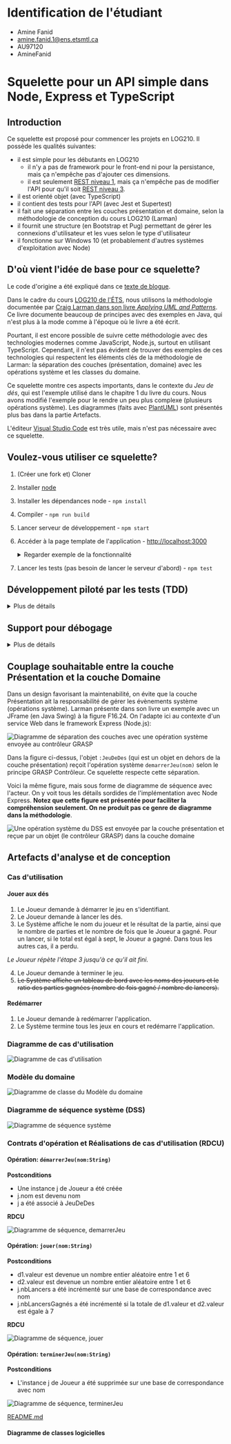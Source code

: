 # Identification de l'étudiant

- <nomComplet1>Amine Fanid</nomComplet1>
- <courriel1>amine.fanid.1@ens.etsmtl.ca</courriel1>
- <codeMoodle1>AU97120</codeMoodle1>
- <githubAccount1>AmineFanid</githubAccount1>

# Squelette pour un API simple dans Node, Express et TypeScript

## Introduction

Ce squelette est proposé pour commencer les projets en LOG210. Il possède les qualités suivantes:

- il est simple pour les débutants en LOG210
  - il n'y a pas de framework pour le front-end ni pour la persistance, mais ça n'empêche pas d'ajouter ces dimensions.
  - il est seulement [REST niveau 1](https://devopedia.org/richardson-maturity-model#qst-ans-3), mais ça n'empêche pas de modifier l'API pour qu'il soit [REST niveau 3](https://devopedia.org/richardson-maturity-model#qst-ans-5).
- il est orienté objet (avec TypeScript)
- il contient des tests pour l'API (avec Jest et Supertest)
- il fait une séparation entre les couches présentation et domaine, selon la méthodologie de conception du cours LOG210 (Larman)
- il fournit une structure (en Bootstrap et Pug) permettant de gérer les connexions d'utilisateur et les vues selon le type d'utilisateur
- il fonctionne sur Windows 10 (et probablement d'autres systèmes d'exploitation avec Node)

## D'où vient l'idée de base pour ce squelette?

Le code d'origine a été expliqué dans ce [texte de blogue](http://mherman.org/blog/2016/11/05/developing-a-restful-api-with-node-and-typescript/#.WB3zyeErJE4).

Dans le cadre du cours [LOG210 de l'ÉTS](https://www.etsmtl.ca/etudes/cours/log210), nous utilisons la méthodologie documentée par [Craig Larman dans son livre *Applying UML and Patterns*](http://www.craiglarman.com/wiki/index.php?title=Book_Applying_UML_and_Patterns). Ce livre documente beaucoup de principes avec des exemples en Java, qui n'est plus à la mode comme à l'époque où le livre a été écrit.

Pourtant, il est encore possible de suivre cette méthodologie avec des technologies modernes comme JavaScript, Node.js, surtout en utilisant TypeScript. Cependant, il n'est pas évident de trouver des exemples de ces technologies qui respectent les éléments clés de la méthodologie de Larman: la séparation des couches (présentation, domaine) avec les opérations système et les classes du domaine.

Ce squelette montre ces aspects importants, dans le contexte du *Jeu de dés*, qui est l'exemple utilisé dans le chapitre 1 du livre du cours. Nous avons modifié l'exemple pour le rendre un peu plus complexe (plusieurs opérations système). Les diagrammes (faits avec [PlantUML](https://stackoverflow.com/questions/32203610/how-to-integrate-uml-diagrams-into-gitlab-or-github)) sont présentés plus bas dans la partie Artefacts.

L'éditeur [Visual Studio Code](https://code.visualstudio.com/) est très utile, mais n'est pas nécessaire avec ce squelette.

## Voulez-vous utiliser ce squelette?

1. (Créer une fork et) Cloner
1. Installer [node](https://nodejs.org/en/download/)
1. Installer les dépendances node - `npm install`
1. Compiler - `npm run build`
1. Lancer serveur de développement - `npm start`
1. Accéder à la page template de l'application - <http://localhost:3000>
   <details>
     <summary>Regarder exemple de la fonctionnalité</summary>

     <p>

     ![GIF animé de la fonctionnalité de l'application Jeu de Dés](https://user-images.githubusercontent.com/7606540/148088563-e4f7d26a-033b-4a77-8a9a-e56758dad1ee.gif)

    </p>
   </details>
1. Lancer les tests (pas besoin de lancer le serveur d'abord) - `npm test`

## Développement piloté par les tests (TDD)

   <details>
     <summary>Plus de détails</summary><p>

![États du TDD](http://www.plantuml.com/plantuml/proxy?cache=no&src=https://raw.githubusercontent.com/profcfuhrmanets/log210-jeu-de-des-python-flask/master/docs/tdd.puml&fmt=svg)

Le développement piloté par les tests (Test-Driven Development, TDD) est une façon de développer des logiciels en commençant par les tests. Il y a plusieurs avantages de cette façon de faire et ce squelette supporte la méthodologie.

Le TDD suit un cycle particulier, comme vous pouvez voir à l'image plus haut:

1. Écrire un nouveau test
2. Exécuter le test (qui échouera)
3. Écrire juste assez de code pour faire passer le test
4. Refactoriser le code (et les tests) au besoin, et recommencer

> Il y a des tests pour tous les appels de l'API du serveur web, mais on devrait également faire des tests pour les autres classes (par exemple, des tests unitaires des classes du domaine).

  </p>
  </details>

## Support pour débogage

   <details>
     <summary>Plus de détails</summary><p>

Ce squelette offre la possibilité de déboguer le code du serveur à l'aide de points d'arrêt placés à l'intérieur des fichiers TypeScript.

Voici comment il est possible de déboguer le projet à l'aide de différents environnements de développement.

### Débogage avec Visual Studio Code

VS Code offre la possibilité d'ajouter des configurations d'exécution à l'aide d'un fichier local. Ce fichier doit être nommé `launch.json` et être placé dans un dossier nommé `.vscode` à la racine du projet.

On peut utiliser ce fichier afin de créer des configurations d'exécution de débogage pour le projet. Un exemple de contenu pour ce fichier pourrait être :

```json
{
    "version": "0.2.0",
    "configurations": [
        {
            "command": "npm start",
            "name": "Debug",
            "request": "launch",
            "type": "node-terminal"
        },
        {
            "command": "npm run start:watch",
            "name": "Debug:Watch",
            "request": "launch",
            "type": "node-terminal"
        }
    ]
}
```

Le lien suivant présente les subtilités de l'utilisation du fichier `launch.json` de VS Code dans le cadre d'un projet NodeJS : <https://code.visualstudio.com/docs/nodejs/nodejs-debugging>

Les configurations créées dans ce fichier peuvent ensuite être lancées à partir de l'onglet «&nbsp;Run&nbsp;» de la barre de régions à gauche de VS Code.

Sinon, il est possible d'attacher le débogueur de VS Code à une nouvelle exécution du projet sans avoir à créer un fichier `launch.json`. Il suffit de se rendre sur le fichier `package.json` et de cliquer sur le bouton «&nbsp;Debug&nbsp;» qui apparaît au-dessus de la section «&nbsp;Script&nbsp;».

Une fois le débogueur attaché par l'une ou l'autre des méthodes présentées ci-dessus, l'exécution du code cessera lors de la rencontre d'un point d'arrêt sur un fichier TypeScript et il sera possible d'inspecter la valeur des variables visibles.

Pour plus d'informations au sujet de l'utilisation des breakpoints dans VS Code, voir <https://code.visualstudio.com/docs/editor/debugging#_breakpoints>

### Débogage avec JetBrains WebStorm

Les mêmes instructions présentées dans cette section peuvent être utilisées pour déboguer le projet à partir d'un autre environnement JetBrains (comme IntelliJ) lorsque les plug-ins nécessaires sont installés.

Dans WebStorm, il est possible de créer une configuration d'exécution à l'aide de la liste déroulante à côté du bouton d'exécution «&nbsp;Run&nbsp;». Pour ce projet, il est nécessaire de créer une configuration de type «&nbsp;npm&nbsp;» et de lui associer la commande «&nbsp;run&nbsp;» ainsi que le script «&nbsp;start&nbsp;» ou «&nbsp;start:watch&nbsp;».

Le lien suivant présente les subtilités de cette configuration avec plus de détails : <https://www.jetbrains.com/help/webstorm/run-debug-configuration-npm.html>

Les configurations ainsi créées peuvent ensuite être lancées en mode débogage en cliquant sur le bouton «&nbsp;Debug&nbsp;» à droite du bouton «&nbsp;Start&nbsp;».

Sinon, il est possible d'attacher le débogueur de WebStorm à une nouvelle exécution du projet sans avoir à créer une nouvelle configuration d'exécution. Il suffit de se rendre sur le fichier `package.json` et de cliquer sur le bouton en forme de triangle vert à côté des scripts «&nbsp;start&nbsp;» ou «&nbsp;start:watch&nbsp;» et de sélectionner l'option «&nbsp;Debug&nbsp;».

Une fois le débogueur attaché par l'une ou l'autre des méthodes présentées ci-dessus, l'exécution du code cessera lors de la rencontre d'un point d'arrêt sur un fichier TypeScript et il sera possible d'inspecter la valeur des variables visibles.

Pour plus d'informations au sujet de l'utilisation des breakpoints dans WebStorm, voir <https://www.jetbrains.com/help/webstorm/using-breakpoints.html>

  </p>
  </details>

## Couplage souhaitable entre la couche Présentation et la couche Domaine

Dans un design favorisant la maintenabilité, on évite que la couche Présentation ait la responsabilité de gérer les évènements système (opérations système). Larman présente dans son livre un exemple avec un JFrame (en Java Swing) à la figure F16.24. On l'adapte ici au contexte d'un service Web dans le framework Express (Node.js):

![Diagramme de séparation des couches avec une opération système envoyée au contrôleur GRASP](http://www.plantuml.com/plantuml/proxy?cache=no&fmt=svg&src=https://raw.githubusercontent.com/profcfuhrmanets/log210-jeu-de-des-node-express-ts/master/docs/modeles/figure-f16.24-web.puml)

Dans la figure ci-dessus, l'objet `:JeuDeDes` (qui est un objet en dehors de la couche présentation) reçoit l'opération système `demarrerJeu(nom)` selon le principe GRASP Contrôleur. Ce squelette respecte cette séparation.

Voici la même figure, mais sous forme de diagramme de séquence avec l'acteur. On y voit tous les détails sordides de l'implémentation avec Node Express. **Notez que cette figure est présentée pour faciliter la compréhension seulement. On ne produit pas ce genre de diagramme dans la méthodologie**.

![Une opération système du DSS est envoyée par la couche présentation et reçue par un objet (le contrôleur GRASP) dans la couche domaine](http://www.plantuml.com/plantuml/proxy?cache=no&fmt=svg&src=https://raw.githubusercontent.com/profcfuhrmanets/log210-jeu-de-des-node-express-ts/master/docs/modeles/dss-details-demarrerJeu.puml)

## Artefacts d'analyse et de conception

### Cas d'utilisation

#### Jouer aux dés

1. Le Joueur demande à démarrer le jeu en s'identifiant.
1. Le Joueur demande à lancer les dés.
1. Le Système affiche le nom du joueur et le résultat de la partie, ainsi que le nombre de parties et le nombre de fois que le Joueur a gagné. Pour un lancer, si le total est égal à sept, le Joueur a gagné. Dans tous les autres cas, il a perdu.

*Le Joueur répète l'étape 3 jusqu'à ce qu'il ait fini.*

4. Le Joueur demande à terminer le jeu.
1. ~~Le Système affiche un tableau de bord avec les noms des joueurs et le ratio des parties gagnées (nombre de fois gagné / nombre de lancers).~~

#### Redémarrer

1. Le Joueur demande à redémarrer l'application.
2. Le Système termine tous les jeux en cours et redémarre l'application.


### Diagramme de cas d'utilisation

![Diagramme de cas d'utilisation](http://www.plantuml.com/plantuml/proxy?cache=no&fmt=svg&src=https://raw.githubusercontent.com/profcfuhrmanets/log210-jeu-de-des-node-express-ts/master/docs/modeles/dcu.puml)

### Modèle du domaine

![Diagramme de classe du Modèle du domaine](http://www.plantuml.com/plantuml/proxy?cache=no&fmt=svg&src=https://raw.githubusercontent.com/profcfuhrmanets/log210-jeu-de-des-node-express-ts/master/docs/modeles/mdd.puml)

### Diagramme de séquence système (DSS)

![Diagramme de séquence système](http://www.plantuml.com/plantuml/proxy?cache=no&fmt=svg&src=https://raw.githubusercontent.com/profcfuhrmanets/log210-jeu-de-des-node-express-ts/master/docs/modeles/dss-jouer.puml)

### Contrats d'opération et Réalisations de cas d'utilisation (RDCU)

#### Opération: `démarrerJeu(nom:String)`

**Postconditions**

- Une instance j de Joueur a été créée
- j.nom est devenu nom
- j a été associé à JeuDeDes

**RDCU**

![Diagramme de séquence, demarrerJeu](http://www.plantuml.com/plantuml/proxy?cache=no&fmt=svg&src=https://raw.githubusercontent.com/profcfuhrmanets/log210-jeu-de-des-node-express-ts/master/docs/modeles/rdcu-demarrerJeu.puml)

#### Opération: `jouer(nom:String)`

**Postconditions**

- d1.valeur est devenue un nombre entier aléatoire entre 1 et 6
- d2.valeur est devenue un nombre entier aléatoire entre 1 et 6
- j.nbLancers a été incrémenté sur une base de correspondance avec nom
- j.nbLancersGagnés a été incrémenté si la totale de d1.valeur et d2.valeur est égale à 7

**RDCU**

![Diagramme de séquence, jouer](http://www.plantuml.com/plantuml/proxy?cache=no&fmt=svg&src=https://raw.githubusercontent.com/profcfuhrmanets/log210-jeu-de-des-node-express-ts/master/docs/modeles/rdcu-jouer.puml)

#### Opération: `terminerJeu(nom:String)`

**Postconditions**

- L'instance j de Joueur a été supprimée sur une base de correspondance avec nom

![Diagramme de séquence, terminerJeu](http://www.plantuml.com/plantuml/proxy?cache=no&fmt=svg&src=https://raw.githubusercontent.com/profcfuhrmanets/log210-jeu-de-des-node-express-ts/master/docs/modeles/rdcu-terminerJeu.puml)

[README.md](../README.md)


#### Diagramme de classes logicielles

<!-- ![Diagramme de classes logiciells](image.png) -->